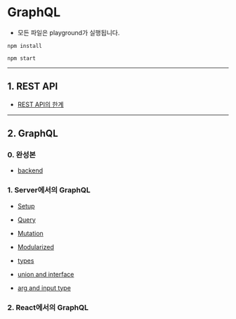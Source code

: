 # GraphQL

- 모든 파일은 playground가 실행됩니다.

```
npm install

npm start
```

---

## 1. REST API

- [REST API의 한계](https://github.com/numeru/graphql-apollo-study/tree/main/1_rest-api)

---

## 2. GraphQL

### 0. 완성본

- [backend](https://github.com/numeru/graphql-apollo-study/tree/main/2_graphql)

### 1. Server에서의 GraphQL

- [Setup](https://github.com/numeru/graphql-apollo-study/tree/main/3-1_graphql-api-setup)

- [Query](https://github.com/numeru/graphql-apollo-study/tree/main/3-2_server-query)

- [Mutation](https://github.com/numeru/graphql-apollo-study/tree/main/3-3_server-mutation)

- [Modularized](https://github.com/numeru/graphql-apollo-study/tree/main/4-1_server-modularized)

- [types](https://github.com/numeru/graphql-apollo-study/tree/main/4-2_types)

- [union and interface](https://github.com/numeru/graphql-apollo-study/tree/main/4-3_union-interface)

- [arg and input type](https://github.com/numeru/graphql-apollo-study/tree/main/4-4_arg-input-type)

### 2. React에서의 GraphQL

